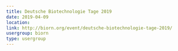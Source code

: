 ```yaml
---
title: Deutsche Biotechnologie Tage 2019
date: 2019-04-09
location: 
link: http://biorn.org/event/deutsche-biotechnologie-tage-2019/
usergroup: biorn
type: usergroup
---
```

